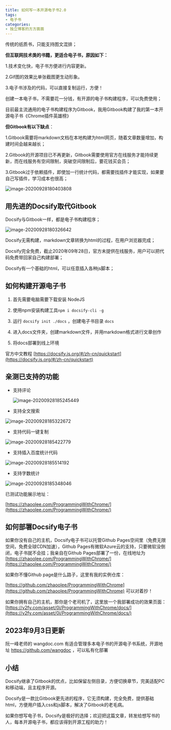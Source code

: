 ```yaml
---
title: 如何写一本开源电子书2.0
tags:
- 电子书
categories:
- 独立博客的方方面面
---
```



传统的纸质书，只能支持图文混排；

**但互联网技术类的书籍，更适合电子书，原因如下：**

1.技术变化快，电子书方便进行内容更新。

2.Gif图的效果比单张截图更生动形象。

3.电子书涉及的代码，可以直接复制运行，方便！


创建一本电子书，不需要花一分钱，有开源的电子书构建程序，可以免费使用；

目前最主流通用的电子书构建程序为Gitbook，我用Gitbook构建了我的第一本开源电子书《Chrome插件英雄榜》

**但Gitbook有以下缺点**：


1.Gitbook需要将markdown文档在本地构建为html网页，随着文章数量增加，构建时间会越来越长；

2.Gitbook的开源项目已不再更新，Gitbook需要使用官方在线服务才能持续更新，而在线服务有空间限制，突破空间限制后，要花钱买会员；

3.Gitbook过于依赖插件，即使加一行统计代码，都需要找插件才能实现，如果要自己写插件，学习成本也很高；

![image-20200928180403808](https://v2fy.com/asset/0i/jikemiji/jikemiji-md/2020-09-28-docsify.assets/image-20200928180403808.png)



## 用先进的Docsify取代Gitbook

Docsify与Gitbook一样，都是电子书构建程序；

![image-20200928180326642](https://v2fy.com/asset/0i/jikemiji/jikemiji-md/2020-09-28-docsify.assets/image-20200928180326642.png)

Docsify无需构建，markdown文章转换为html的过程，在用户浏览器完成；

Docsify完全免费，截止2020年09年28日，官方未提供在线服务，用户可以把代码免费带回家自己构建部署；

Docsify有一个基础的html，可以任意插入各种js脚本；


## 如何构建开源电子书

1. 首先需要电脑需要下载安装 NodeJS

2. 使用npm安装构建工具`npm i docsify-cli -g`

3. 运行 `docsify init ./docs` ，创建电子书目录 `docs`

4. 进入docs文件夹，创建markdown文件，并用markdown格式进行文章创作

5. 将docs部署到线上环境

官方中文教程 [https://docsify.js.org/#/zh-cn/quickstart](https://docsify.js.org/#/zh-cn/quickstart)



## 亲测已支持的功能

- 支持评论

  ![image-20200928185245449](https://v2fy.com/asset/0i/jikemiji/jikemiji-md/2020-09-28-docsify.assets/image-20200928185245449.png)

- 支持全文搜索



![image-20200928185322672](https://v2fy.com/asset/0i/jikemiji/jikemiji-md/2020-09-28-docsify.assets/image-20200928185322672.png)



- 支持代码一键复制



![image-20200928185422779](https://v2fy.com/asset/0i/jikemiji/jikemiji-md/2020-09-28-docsify.assets/image-20200928185422779.png)



- 支持插入百度统计代码



![image-20200928185514192](https://v2fy.com/asset/0i/jikemiji/jikemiji-md/2020-09-28-docsify.assets/image-20200928185514192.png)



- 支持字数统计

![image-20200928185348046](https://v2fy.com/asset/0i/jikemiji/jikemiji-md/2020-09-28-docsify.assets/image-20200928185348046.png)



已测试功能展示地址：

[https://zhaoolee.com/ProgrammingWithChrome/](https://zhaoolee.com/ProgrammingWithChrome/)






## 如何部署Docsify电子书

如果你没有自己的主机，Docsify电子书可以托管Github Pages空间里（免费无限空间，免费全球CDN加速），Github Pages有微软Azure云的支持，只要微软没倒闭，电子书就不会挂；我亲自在Github Pages部署了一份，在线地址为 [https://zhaoolee.com/ProgrammingWithChrome/](https://zhaoolee.com/ProgrammingWithChrome/)



如果你不懂Github page是什么路子，这里有我的实例仓库：

[https://github.com/zhaoolee/ProgrammingWithChrome](https://github.com/zhaoolee/ProgrammingWithChrome)    可以对着抄！



如果你拥有自己的主机，那你是个老司机了，这里放一个我部署成功的效果页面：[https://v2fy.com/asset/0i/ProgrammingWithChrome/docs/](https://v2fy.com/asset/0i/ProgrammingWithChrome/docs/)



## 2023年9月3日更新


阮一峰老师的 wangdoc.com 有适合管理多本电子书的开源电子书系统，开源地址 https://github.com/wangdoc ，可以私有化部署


## 小结

Docsify继承了Gitbook的优点，比如保留左侧目录，方便切换章节，完美适配PC和移动端，且主程序开源。

Docsify是一款比Gitbook更先进的程序，它无须构建，完全免费，提供基础html，方便用户插入css和js脚本，解决了Gitbook的老毛病。

如果你想写电子书，Docsify是极好的选择；欢迎把这篇文章，转发给想写书的人，每本开源电子书，都应该得到开源工程的助力！

